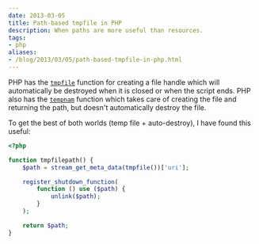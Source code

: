 ```yaml
---
date: 2013-03-05
title: Path-based tmpfile in PHP
description: When paths are more useful than resources.
tags:
- php
aliases:
- /blog/2013/03/05/path-based-tmpfile-in-php.html
---
```


PHP has the [`tmpfile`][1] function for creating a file handle which will automatically be destroyed when it is closed
or when the script ends. PHP also has the [`tempnam`][2] function which takes care of creating the file and returning
the path, but doesn't automatically destroy the file.

To get the best of both worlds (temp file + auto-destroy), I have found this useful:

```php
<?php

function tmpfilepath() {
    $path = stream_get_meta_data(tmpfile())['uri'];

    register_shutdown_function(
        function () use ($path) {
            unlink($path);
        }
    );

    return $path;
}
```


 [1]: http://php.net/manual/en/function.tmpfile.php
 [2]: http://php.net/manual/en/function.tempnam.php
